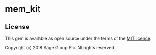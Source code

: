 # mem_kit


## License

This gem is available as open source under the terms of the
[MIT licence](LICENSE).

Copyright (c) 2018 Sage Group Plc. All rights reserved.
